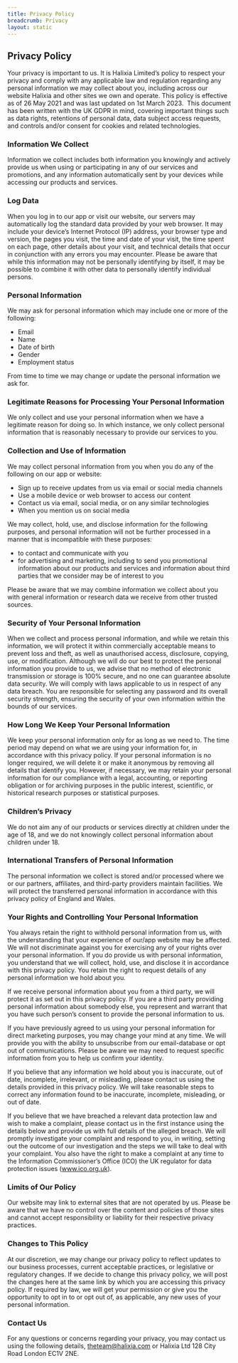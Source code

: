 ```yaml
---
title: Privacy Policy
breadcrumb: Privacy
layout: static
---
```


## Privacy Policy
Your privacy is important to us. It is Halixia Limited’s policy to respect your privacy and comply with any applicable law and regulation regarding any personal information we may collect about you, including across our website Halixia and other sites we own and operate.
This policy is effective as of 26 May 2021 and was last updated on 1st March 2023.  This document has been written with the UK GDPR in mind, covering important things such as data rights, retentions of personal data, data subject access requests, and controls and/or consent for cookies and related technologies.

### Information We Collect

Information we collect includes both information you knowingly and actively provide us when using or participating in any of our services and promotions, and any information automatically sent by your devices while accessing our products and services.

### Log Data

When you log in to our app or visit our website, our servers may automatically log the standard data provided by your web browser. It may include your device’s Internet Protocol (IP) address, your browser type and version, the pages you visit, the time and date of your visit, the time spent on each page, other details about your visit, and technical details that occur in conjunction with any errors you may encounter.
Please be aware that while this information may not be personally identifying by itself, it may be possible to combine it with other data to personally identify individual persons.

### Personal Information

We may ask for personal information which may include one or more of the following:
- Email
- Name
- Date of birth
- Gender
- Employment status

From time to time we may change or update the personal information we ask for.

### Legitimate Reasons for Processing Your Personal Information

We only collect and use your personal information when we have a legitimate reason for doing so. In which instance, we only collect personal information that is reasonably necessary to provide our services to you.

### Collection and Use of Information

We may collect personal information from you when you do any of the following on our app or website:
- Sign up to receive updates from us via email or social media channels
- Use a mobile device or web browser to access our content
- Contact us via email, social media, or on any similar technologies
- When you mention us on social media

We may collect, hold, use, and disclose information for the following purposes, and personal information will not be further processed in a manner that is incompatible with these purposes:
- to contact and communicate with you
- for advertising and marketing, including to send you promotional information about our products and services and information about third parties that we consider may be of interest to you

Please be aware that we may combine information we collect about you with general information or research data we receive from other trusted sources.

### Security of Your Personal Information

When we collect and process personal information, and while we retain this information, we will protect it within commercially acceptable means to prevent loss and theft, as well as unauthorised access, disclosure, copying, use, or modification.
Although we will do our best to protect the personal information you provide to us, we advise that no method of electronic transmission or storage is 100% secure, and no one can guarantee absolute data security. We will comply with laws applicable to us in respect of any data breach.
You are responsible for selecting any password and its overall security strength, ensuring the security of your own information within the bounds of our services.

### How Long We Keep Your Personal Information

We keep your personal information only for as long as we need to. The time period may depend on what we are using your information for, in accordance with this privacy policy. If your personal information is no longer required, we will delete it or make it anonymous by removing all details that identify you.
However, if necessary, we may retain your personal information for our compliance with a legal, accounting, or reporting obligation or for archiving purposes in the public interest, scientific, or historical research purposes or statistical purposes.
### Children’s Privacy
We do not aim any of our products or services directly at children under the age of 18, and we do not knowingly collect personal information about children under 18.
### International Transfers of Personal Information
The personal information we collect is stored and/or processed where we or our partners, affiliates, and third-party providers maintain facilities. We will protect the transferred personal information in accordance with this privacy policy of England and Wales.
### Your Rights and Controlling Your Personal Information
You always retain the right to withhold personal information from us, with the understanding that your experience of our/app website may be affected. We will not discriminate against you for exercising any of your rights over your personal information. If you do provide us with personal information, you understand that we will collect, hold, use, and disclose it in accordance with this privacy policy. You retain the right to request details of any personal information we hold about you.


If we receive personal information about you from a third party, we will protect it as set out in this privacy policy. If you are a third party providing personal information about somebody else, you represent and warrant that you have such person’s consent to provide the personal information to us.


If you have previously agreed to us using your personal information for direct marketing purposes, you may change your mind at any time. We will provide you with the ability to unsubscribe from our email-database or opt out of communications. Please be aware we may need to request specific information from you to help us confirm your identity.


If you believe that any information we hold about you is inaccurate, out of date, incomplete, irrelevant, or misleading, please contact us using the details provided in this privacy policy. We will take reasonable steps to correct any information found to be inaccurate, incomplete, misleading, or out of date.


If you believe that we have breached a relevant data protection law and wish to make a complaint, please contact us in the first instance using the details below and provide us with full details of the alleged breach. We will promptly investigate your complaint and respond to you, in writing, setting out the outcome of our investigation and the steps we will take to deal with your complaint. You also have the right to make a complaint at any time to the Information Commissioner’s Office (ICO) the UK regulator for data protection issues (www.ico.org.uk).
### Limits of Our Policy
Our website may link to external sites that are not operated by us. Please be aware that we have no control over the content and policies of those sites and cannot accept responsibility or liability for their respective privacy practices.
### Changes to This Policy
At our discretion, we may change our privacy policy to reflect updates to our business processes, current acceptable practices, or legislative or regulatory changes. If we decide to change this privacy policy, we will post the changes here at the same link by which you are accessing this privacy policy.
If required by law, we will get your permission or give you the opportunity to opt in to or opt out of, as applicable, any new uses of your personal information.
### Contact Us
For any questions or concerns regarding your privacy, you may contact us using the following details, theteam@halixia.com or Halixia Ltd 128 City Road London EC1V 2NE.
